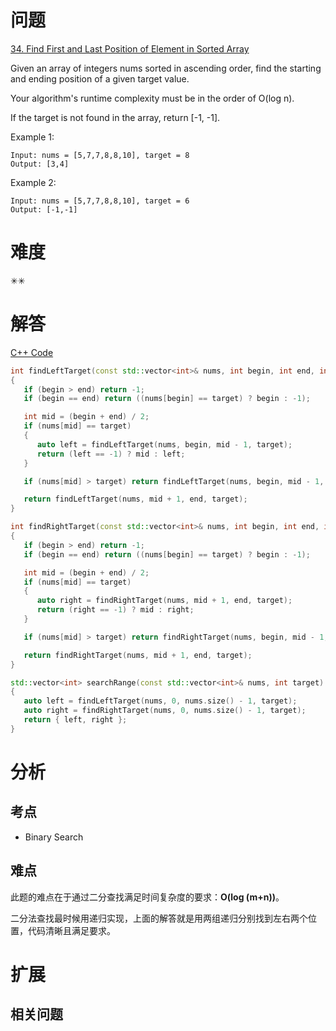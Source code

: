 # 问题
[34. Find First and Last Position of Element in Sorted Array](https://leetcode.com/problems/find-first-and-last-position-of-element-in-sorted-array/)

Given an array of integers nums sorted in ascending order, find the starting and ending position of a given target value.

Your algorithm's runtime complexity must be in the order of O(log n).

If the target is not found in the array, return [-1, -1].

Example 1:
```
Input: nums = [5,7,7,8,8,10], target = 8
Output: [3,4]
```
Example 2:
```
Input: nums = [5,7,7,8,8,10], target = 6
Output: [-1,-1]
```

# 难度
✳✳

# 解答
[C++ Code](./code/34.Find-First-and-Last-Position-of-Element-in-Sorted-Array/main.cpp)
```cpp
int findLeftTarget(const std::vector<int>& nums, int begin, int end, int target)
{
   if (begin > end) return -1;
   if (begin == end) return ((nums[begin] == target) ? begin : -1);

   int mid = (begin + end) / 2;
   if (nums[mid] == target)
   {
      auto left = findLeftTarget(nums, begin, mid - 1, target);
      return (left == -1) ? mid : left;
   }

   if (nums[mid] > target) return findLeftTarget(nums, begin, mid - 1, target);

   return findLeftTarget(nums, mid + 1, end, target);
}

int findRightTarget(const std::vector<int>& nums, int begin, int end, int target)
{
   if (begin > end) return -1;
   if (begin == end) return ((nums[begin] == target) ? begin : -1);

   int mid = (begin + end) / 2;
   if (nums[mid] == target)
   {
      auto right = findRightTarget(nums, mid + 1, end, target);
      return (right == -1) ? mid : right;
   }

   if (nums[mid] > target) return findRightTarget(nums, begin, mid - 1, target);

   return findRightTarget(nums, mid + 1, end, target);
}

std::vector<int> searchRange(const std::vector<int>& nums, int target)
{
   auto left = findLeftTarget(nums, 0, nums.size() - 1, target);
   auto right = findRightTarget(nums, 0, nums.size() - 1, target);
   return { left, right };
}
```

# 分析
## 考点
- Binary Search

## 难点
此题的难点在于通过二分查找满足时间复杂度的要求：**O(log (m+n))**。

二分法查找最时候用递归实现，上面的解答就是用两组递归分别找到左右两个位置，代码清晰且满足要求。

# 扩展
## 相关问题